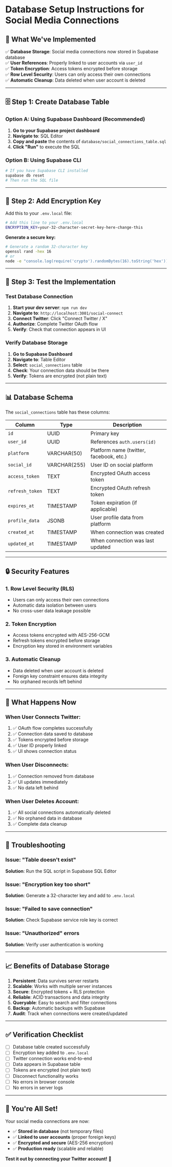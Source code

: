 # Database Setup Instructions for Social Media Connections

## 🎯 **What We've Implemented**

✅ **Database Storage**: Social media connections now stored in Supabase database  
✅ **User References**: Properly linked to user accounts via `user_id`  
✅ **Token Encryption**: Access tokens encrypted before storage  
✅ **Row Level Security**: Users can only access their own connections  
✅ **Automatic Cleanup**: Data deleted when user account is deleted  

---

## 🗄️ **Step 1: Create Database Table**

### **Option A: Using Supabase Dashboard (Recommended)**

1. **Go to your Supabase project dashboard**
2. **Navigate to**: SQL Editor
3. **Copy and paste** the contents of `database/social_connections_table.sql`
4. **Click "Run"** to execute the SQL

### **Option B: Using Supabase CLI**

```bash
# If you have Supabase CLI installed
supabase db reset
# Then run the SQL file
```

---

## 🔐 **Step 2: Add Encryption Key**

Add this to your `.env.local` file:

```bash
# Add this line to your .env.local
ENCRYPTION_KEY=your-32-character-secret-key-here-change-this
```

**Generate a secure key:**
```bash
# Generate a random 32-character key
openssl rand -hex 16
# or
node -e "console.log(require('crypto').randomBytes(16).toString('hex'))"
```

---

## 🧪 **Step 3: Test the Implementation**

### **Test Database Connection**
1. **Start your dev server**: `npm run dev`
2. **Navigate to**: `http://localhost:3001/social-connect`
3. **Connect Twitter**: Click "Connect Twitter / X"
4. **Authorize**: Complete Twitter OAuth flow
5. **Verify**: Check that connection appears in UI

### **Verify Database Storage**
1. **Go to Supabase Dashboard**
2. **Navigate to**: Table Editor
3. **Select**: `social_connections` table
4. **Check**: Your connection data should be there
5. **Verify**: Tokens are encrypted (not plain text)

---

## 📊 **Database Schema**

The `social_connections` table has these columns:

| Column | Type | Description |
|--------|------|-------------|
| `id` | UUID | Primary key |
| `user_id` | UUID | References `auth.users(id)` |
| `platform` | VARCHAR(50) | Platform name (twitter, facebook, etc.) |
| `social_id` | VARCHAR(255) | User ID on social platform |
| `access_token` | TEXT | Encrypted OAuth access token |
| `refresh_token` | TEXT | Encrypted OAuth refresh token |
| `expires_at` | TIMESTAMP | Token expiration (if applicable) |
| `profile_data` | JSONB | User profile data from platform |
| `created_at` | TIMESTAMP | When connection was created |
| `updated_at` | TIMESTAMP | When connection was last updated |

---

## 🔒 **Security Features**

### **1. Row Level Security (RLS)**
- Users can only access their own connections
- Automatic data isolation between users
- No cross-user data leakage possible

### **2. Token Encryption**
- Access tokens encrypted with AES-256-GCM
- Refresh tokens encrypted before storage
- Encryption key stored in environment variables

### **3. Automatic Cleanup**
- Data deleted when user account is deleted
- Foreign key constraint ensures data integrity
- No orphaned records left behind

---

## 🚀 **What Happens Now**

### **When User Connects Twitter:**
1. ✅ OAuth flow completes successfully
2. ✅ Connection data saved to database
3. ✅ Tokens encrypted before storage
4. ✅ User ID properly linked
5. ✅ UI shows connection status

### **When User Disconnects:**
1. ✅ Connection removed from database
2. ✅ UI updates immediately
3. ✅ No data left behind

### **When User Deletes Account:**
1. ✅ All social connections automatically deleted
2. ✅ No orphaned data in database
3. ✅ Complete data cleanup

---

## 🐛 **Troubleshooting**

### **Issue**: "Table doesn't exist"
**Solution**: Run the SQL script in Supabase SQL Editor

### **Issue**: "Encryption key too short"
**Solution**: Generate a 32-character key and add to `.env.local`

### **Issue**: "Failed to save connection"
**Solution**: Check Supabase service role key is correct

### **Issue**: "Unauthorized" errors
**Solution**: Verify user authentication is working

---

## 📈 **Benefits of Database Storage**

1. **Persistent**: Data survives server restarts
2. **Scalable**: Works with multiple server instances
3. **Secure**: Encrypted tokens + RLS protection
4. **Reliable**: ACID transactions and data integrity
5. **Queryable**: Easy to search and filter connections
6. **Backup**: Automatic backups with Supabase
7. **Audit**: Track when connections were created/updated

---

## ✅ **Verification Checklist**

- [ ] Database table created successfully
- [ ] Encryption key added to `.env.local`
- [ ] Twitter connection works end-to-end
- [ ] Data appears in Supabase table
- [ ] Tokens are encrypted (not plain text)
- [ ] Disconnect functionality works
- [ ] No errors in browser console
- [ ] No errors in server logs

---

## 🎉 **You're All Set!**

Your social media connections are now:
- ✅ **Stored in database** (not temporary files)
- ✅ **Linked to user accounts** (proper foreign keys)
- ✅ **Encrypted and secure** (AES-256 encryption)
- ✅ **Production ready** (scalable and reliable)

**Test it out by connecting your Twitter account!** 🚀


